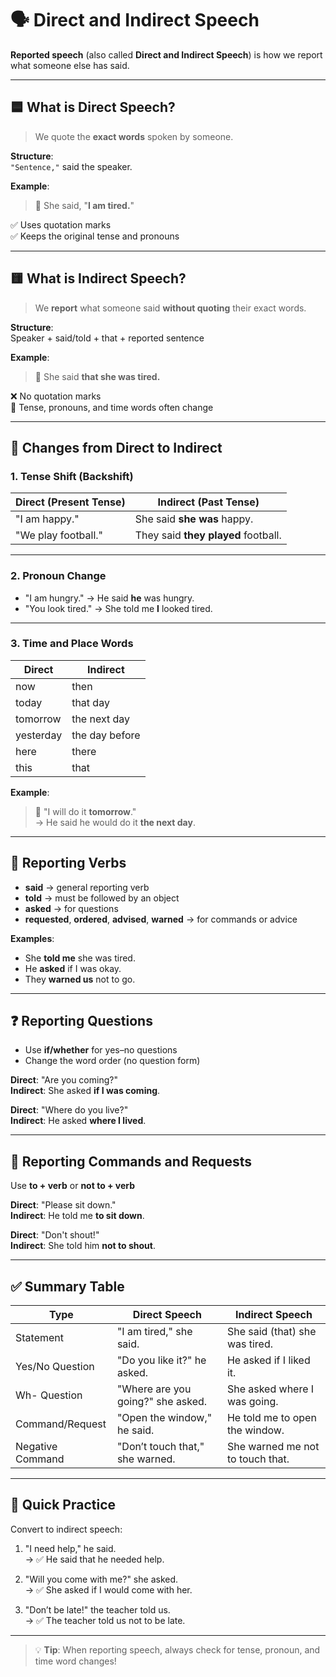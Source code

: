 # 🗣️ Direct and Indirect Speech

**Reported speech** (also called **Direct and Indirect Speech**) is how we report what someone else has said.

---

## 🟦 What is Direct Speech?

> We quote the **exact words** spoken by someone.

**Structure**:  
`"Sentence,"` said the speaker.

**Example**:

> 🔹 She said, "**I am tired.**"

✅ Uses quotation marks  
✅ Keeps the original tense and pronouns

---

## 🟨 What is Indirect Speech?

> We **report** what someone said **without quoting** their exact words.

**Structure**:  
Speaker + said/told + that + reported sentence

**Example**:

> 🔹 She said **that she was tired.**

❌ No quotation marks  
🔁 Tense, pronouns, and time words often change

---

## 🔁 Changes from Direct to Indirect

### 1. **Tense Shift (Backshift)**

| Direct (Present Tense) | Indirect (Past Tense)               |
| ---------------------- | ----------------------------------- |
| "I am happy."          | She said **she was** happy.         |
| "We play football."    | They said **they played** football. |

---

### 2. **Pronoun Change**

- "I am hungry." → He said **he** was hungry.
- "You look tired." → She told me **I** looked tired.

---

### 3. **Time and Place Words**

| Direct    | Indirect       |
| --------- | -------------- |
| now       | then           |
| today     | that day       |
| tomorrow  | the next day   |
| yesterday | the day before |
| here      | there          |
| this      | that           |

**Example**:

> 🔹 "I will do it **tomorrow**."  
> → He said he would do it **the next day**.

---

## 🧠 Reporting Verbs

- **said** → general reporting verb
- **told** → must be followed by an object
- **asked** → for questions
- **requested**, **ordered**, **advised**, **warned** → for commands or advice

**Examples**:

- She **told me** she was tired.
- He **asked** if I was okay.
- They **warned us** not to go.

---

## ❓ Reporting Questions

- Use **if/whether** for yes–no questions
- Change the word order (no question form)

**Direct**: "Are you coming?"  
**Indirect**: She asked **if I was coming**.

**Direct**: "Where do you live?"  
**Indirect**: He asked **where I lived**.

---

## 🔧 Reporting Commands and Requests

Use **to + verb** or **not to + verb**

**Direct**: "Please sit down."  
**Indirect**: He told me **to sit down**.

**Direct**: "Don't shout!"  
**Indirect**: She told him **not to shout**.

---

## ✅ Summary Table

| Type             | Direct Speech                     | Indirect Speech                  |
| ---------------- | --------------------------------- | -------------------------------- |
| Statement        | "I am tired," she said.           | She said (that) she was tired.   |
| Yes/No Question  | "Do you like it?" he asked.       | He asked if I liked it.          |
| Wh- Question     | "Where are you going?" she asked. | She asked where I was going.     |
| Command/Request  | "Open the window," he said.       | He told me to open the window.   |
| Negative Command | "Don’t touch that," she warned.   | She warned me not to touch that. |

---

## 🧪 Quick Practice

Convert to indirect speech:

1. "I need help," he said.  
   → ✅ He said that he needed help.

2. "Will you come with me?" she asked.  
   → ✅ She asked if I would come with her.

3. "Don’t be late!" the teacher told us.  
   → ✅ The teacher told us not to be late.

---

> 💡 **Tip**: When reporting speech, always check for tense, pronoun, and time word changes!
